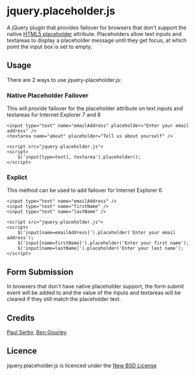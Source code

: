 # jquery.placeholder.js

A jQuery plugin that provides failover for browsers that don't support the native [HTML5 placeholder](http://dev.w3.org/html5/spec/Overview.html#the-placeholder-attribute) attribute. Placeholders allow text inputs and textareas to display a placeholder message until they get focus, at which point the input box is set to empty.

## Usage

There are 2 ways to use jquery-placeholder.js:

### Native Placeholder Failover

This will provide failover for the placeholder attribute on text inputs and textareas for Internet Explorer 7 and 8

    <input type="text" name="emailAddress" placeholder="Enter your email address" />
    <textarea name="about" placeholder="Tell us about yourself" />

    <script src="jquery-placeholder.js">
    <script>
        $('input[type=text], textarea').placeholder();
    </script>

### Explict

This method can be used to add failover for Internet Explorer 6

    <input type="text" name="emailAddress" />
    <input type="text" name="firstName" />
    <input type="text" name="lastName" />

    <script src="jquery-placeholder.js">
    <script>
        $('input[name=emailAddress]').placeholder('Enter your email address');
        $('input[name=firstName]').placeholder('Enter your first name');
        $('input[name=lastName]').placeholder('Enter your last name');
    </script>

## Form Submission

In browsers that don't have native placeholder support, the form submit event will be added to and the value of the inputs and textareas will be cleared if they still match the placeholder text.

## Credits
[Paul Serby](https://github.com/PabloSerbo/), [Ben Gourley](http://github.com/bengourley/)

## Licence
jquery.placeholder.js is licenced under the [New BSD License](http://opensource.org/licenses/bsd-license.php)